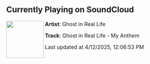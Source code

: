 ## Currently Playing on SoundCloud

[<img align="left" width="100" src="https://i1.sndcdn.com/artworks-X5BGtlJC4EEy4Xyv-waADCQ-t500x500.png">](https://soundcloud.com/ghostinreallife/ghost-in-real-life-my-anthem?in=saxurn/sets/frondly)

**Artist**: Ghost in Real Life 

**Track**: Ghost in Real Life - My Anthem

Last updated at 4/12/2025, 12:06:53 PM
